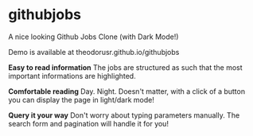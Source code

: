 # githubjobs
A nice looking Github Jobs Clone (with Dark Mode!)

Demo is available at theodorusr.github.io/githubjobs

**Easy to read information**
The jobs are structured as such that the most important informations are highlighted.

**Comfortable reading**
Day. Night. Doesn't matter, with a click of a button you can display the page in light/dark mode!

**Query it your way**
Don't worry about typing parameters manually. The search form and pagination will handle it for you!

